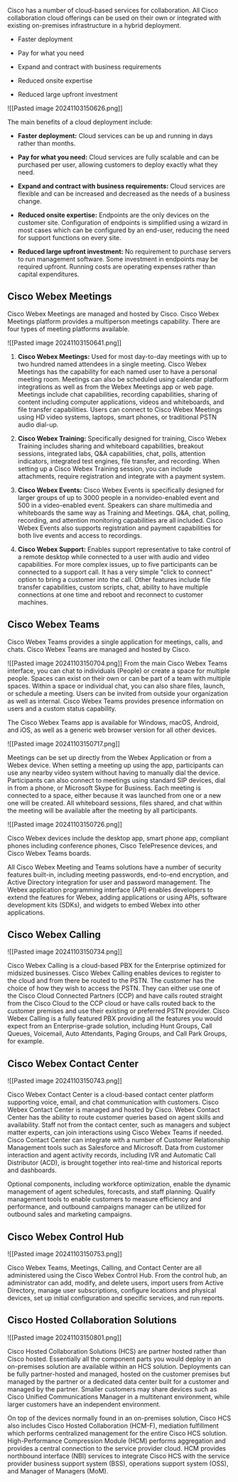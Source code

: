 Cisco has a number of cloud-based services for collaboration. All Cisco collaboration cloud offerings can be used on their own or integrated with existing on-premises infrastructure in a hybrid deployment.

- Faster deployment
    
- Pay for what you need
    
- Expand and contract with business requirements
    
- Reduced onsite expertise
    
- Reduced large upfront investment
    

![[Pasted image 20241103150626.png]]

The main benefits of a cloud deployment include:

- **Faster deployment:** Cloud services can be up and running in days rather than months.

- **Pay for what you need:** Cloud services are fully scalable and can be purchased per user, allowing customers to deploy exactly what they need.

- **Expand and contract with business requirements:** Cloud services are flexible and can be increased and decreased as the needs of a business change.

- **Reduced onsite expertise:** Endpoints are the only devices on the customer site. Configuration of endpoints is simplified using a wizard in most cases which can be configured by an end-user, reducing the need for support functions on every site.

- **Reduced large upfront investment:** No requirement to purchase servers to run management software. Some investment in endpoints may be required upfront. Running costs are operating expenses rather than capital expenditures.

## Cisco Webex Meetings

Cisco Webex Meetings are managed and hosted by Cisco. Cisco Webex Meetings platform provides a multiperson meetings capability. There are four types of meeting platforms available.

![[Pasted image 20241103150641.png]]

1. **Cisco Webex Meetings:** Used for most day-to-day meetings with up to two hundred named attendees in a single meeting. Cisco Webex Meetings has the capability for each named user to have a personal meeting room. Meetings can also be scheduled using calendar platform integrations as well as from the Webex Meetings app or web page. Meetings include chat capabilities, recording capabilities, sharing of content including computer applications, videos and whiteboards, and file transfer capabilities. Users can connect to Cisco Webex Meetings using HD video systems, laptops, smart phones, or traditional PSTN audio dial-up.

2. **Cisco Webex Training:** Specifically designed for training, Cisco Webex Training includes sharing and whiteboard capabilities, breakout sessions, integrated labs, Q&A capabilities, chat, polls, attention indicators, integrated test engines, file transfer, and recording. When setting up a Cisco Webex Training session, you can include attachments, require registration and integrate with a payment system.

3. **Cisco Webex Events:** Cisco Webex Events is specifically designed for larger groups of up to 3000 people in a nonvideo-enabled event and 500 in a video-enabled event. Speakers can share multimedia and whiteboards the same way as Training and Meetings. Q&A, chat, polling, recording, and attention monitoring capabilities are all included. Cisco Webex Events also supports registration and payment capabilities for both live events and access to recordings.

4. **Cisco Webex Support:** Enables support representative to take control of a remote desktop while connected to a user with audio and video capabilities. For more complex issues, up to five participants can be connected to a support call. It has a very simple "click to connect" option to bring a customer into the call. Other features include file transfer capabilities, custom scripts, chat, ability to have multiple connections at one time and reboot and reconnect to customer machines.


## Cisco Webex Teams

Cisco Webex Teams provides a single application for meetings, calls, and chats. Cisco Webex Teams are managed and hosted by Cisco.

![[Pasted image 20241103150704.png]]
From the main Cisco Webex Teams interface, you can chat to individuals (People) or create a space for multiple people. Spaces can exist on their own or can be part of a team with multiple spaces. Within a space or individual chat, you can also share files, launch, or schedule a meeting. Users can be invited from outside your organization as well as internal. Cisco Webex Teams provides presence information on users and a custom status capability.

The Cisco Webex Teams app is available for Windows, macOS, Android, and iOS, as well as a generic web browser version for all other devices.

![[Pasted image 20241103150717.png]]

Meetings can be set up directly from the Webex Application or from a Webex device. When setting a meeting up using the app, participants can use any nearby video system without having to manually dial the device. Participants can also connect to meetings using standard SIP devices, dial in from a phone, or Microsoft Skype for Business. Each meeting is connected to a space, either because it was launched from one or a new one will be created. All whiteboard sessions, files shared, and chat within the meeting will be available after the meeting by all participants.

![[Pasted image 20241103150726.png]]

Cisco Webex devices include the desktop app, smart phone app, compliant phones including conference phones, Cisco TelePresence devices, and Cisco Webex Teams boards.

All Cisco Webex Meeting and Teams solutions have a number of security features built-in, including meeting passwords, end-to-end encryption, and Active Directory integration for user and password management. The Webex application programming interface (API) enables developers to extend the features for Webex, adding applications or using APIs, software development kits (SDKs), and widgets to embed Webex into other applications.

## Cisco Webex Calling

![[Pasted image 20241103150734.png]]

Cisco Webex Calling is a cloud-based PBX for the Enterprise optimized for midsized businesses. Cisco Webex Calling enables devices to register to the cloud and from there be routed to the PSTN. The customer has the choice of how they wish to access the PSTN. They can either use one of the Cisco Cloud Connected Partners (CCP) and have calls routed straight from the Cisco Cloud to the CCP cloud or have calls routed back to the customer premises and use their existing or preferred PSTN provider. Cisco Webex Calling is a fully featured PBX providing all the features you would expect from an Enterprise-grade solution, including Hunt Groups, Call Queues, Voicemail, Auto Attendants, Paging Groups, and Call Park Groups, for example.

## Cisco Webex Contact Center

![[Pasted image 20241103150743.png]]

Cisco Webex Contact Center is a cloud-based contact center platform supporting voice, email, and chat communication with customers. Cisco Webex Contact Center is managed and hosted by Cisco. Webex Contact Center has the ability to route customer queries based on agent skills and availability. Staff not from the contact center, such as managers and subject matter experts, can join interactions using Cisco Webex Teams if needed. Cisco Contact Center can integrate with a number of Customer Relationship Management tools such as Salesforce and Microsoft. Data from customer interaction and agent activity records, including IVR and Automatic Call Distributor (ACD), is brought together into real-time and historical reports and dashboards.

Optional components, including workforce optimization, enable the dynamic management of agent schedules, forecasts, and staff planning. Qualify management tools to enable customers to measure efficiency and performance, and outbound campaigns manager can be utilized for outbound sales and marketing campaigns.

## Cisco Webex Control Hub

![[Pasted image 20241103150753.png]]

Cisco Webex Teams, Meetings, Calling, and Contact Center are all administered using the Cisco Webex Control Hub. From the control hub, an administrator can add, modify, and delete users, import users from Active Directory, manage user subscriptions, configure locations and physical devices, set up initial configuration and specific services, and run reports.

## Cisco Hosted Collaboration Solutions

![[Pasted image 20241103150801.png]]

Cisco Hosted Collaboration Solutions (HCS) are partner hosted rather than Cisco hosted. Essentially all the component parts you would deploy in an on-premises solution are available within an HCS solution. Deployments can be fully partner-hosted and managed, hosted on the customer premises but managed by the partner or a dedicated data center built for a customer and managed by the partner. Smaller customers may share devices such as Cisco Unified Communications Manager in a multitenant environment, while larger customers have an independent environment.

On top of the devices normally found in an on-premises solution, Cisco HCS also includes Cisco Hosted Collaboration (HCM-F), mediation fulfillment which performs centralized management for the entire Cisco HCS solution. High-Performance Compression Module (HCM) performs aggregation and provides a central connection to the service provider cloud. HCM provides northbound interface (NBI) services to integrate Cisco HCS with the service provider business support system (BSS), operations support system (OSS), and Manager of Managers (MoM).